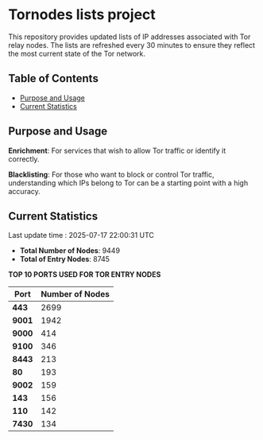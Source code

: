 # Tornodes lists project

This repository provides updated lists of IP addresses associated with Tor relay nodes. The lists are refreshed every 30 minutes to ensure they reflect the most current state of the Tor network.

## Table of Contents

- [Purpose and Usage](#purpose-and-usage)
- [Current Statistics](#current-statistics)


## Purpose and Usage

**Enrichment**: For services that wish to allow Tor traffic or identify it correctly.

**Blacklisting**: For those who want to block or control Tor traffic, understanding which IPs belong to Tor can be a starting point with a high accuracy.

## Current Statistics

Last update time : 2025-07-17 22:00:31 UTC

- **Total Number of Nodes**: 9449
- **Total of Entry Nodes**: 8745

**TOP 10 PORTS USED FOR TOR ENTRY NODES**

| **Port** | **Number of Nodes** |
|------|-----------------|
| **443**   | 2699  |
| **9001**   | 1942  |
| **9000**   | 414  |
| **9100**   | 346  |
| **8443**   | 213  |
| **80**   | 193  |
| **9002**   | 159  |
| **143**   | 156  |
| **110**   | 142  |
| **7430**   | 134  |

